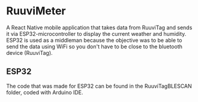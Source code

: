 # RuuviMeter
A React Native mobile application that takes data from RuuviTag and sends it via ESP32-microcontroller to display the current weather and humidity.
ESP32 is used as a middleman because the objective was to be able to send the data using WiFi so you don't have to be close to the bluetooth device (RuuviTag).

## ESP32
The code that was made for ESP32 can be found in the RuuviTagBLESCAN folder, coded with Arduino IDE.
